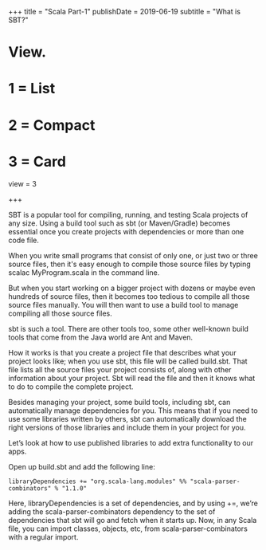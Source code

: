 +++
title = "Scala Part-1"
publishDate = 2019-06-19
subtitle = "What is SBT?"


# View.
#   1 = List
#   2 = Compact
#   3 = Card
view = 3

+++

SBT is a popular tool for compiling, running, and testing Scala projects of any size. Using a build tool such as sbt (or Maven/Gradle) becomes essential once you create projects with dependencies or more than one code file.

When you write small programs that consist of only one, or just two or three source files, then it's easy enough to compile those source files by typing scalac MyProgram.scala in the command line.

But when you start working on a bigger project with dozens or maybe even hundreds of source files, then it becomes too tedious to compile all those source files manually. You will then want to use a build tool to manage compiling all those source files.

sbt is such a tool. There are other tools too, some other well-known build tools that come from the Java world are Ant and Maven.

How it works is that you create a project file that describes what your project looks like; when you use sbt, this file will be called build.sbt. That file lists all the source files your project consists of, along with other information about your project. Sbt will read the file and then it knows what to do to compile the complete project.

Besides managing your project, some build tools, including sbt, can automatically manage dependencies for you. This means that if you need to use some libraries written by others, sbt can automatically download the right versions of those libraries and include them in your project for you.

Let’s look at how to use published libraries to add extra functionality to our apps.

Open up build.sbt and add the following line:

```
libraryDependencies += "org.scala-lang.modules" %% "scala-parser-combinators" % "1.1.0"
```

Here, libraryDependencies is a set of dependencies, and by using +=, we’re adding the scala-parser-combinators dependency to the set of dependencies that sbt will go and fetch when it starts up. Now, in any Scala file, you can import classes, objects, etc, from scala-parser-combinators with a regular import.
